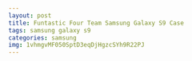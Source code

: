 ```yaml
---
layout: post
title: Funtastic Four Team Samsung Galaxy S9 Case
tags: samsung galaxy s9
categories: samsung
img: 1vhmgvMF050SptD3eqDjHgzcSYh9R22PJ
---
```

